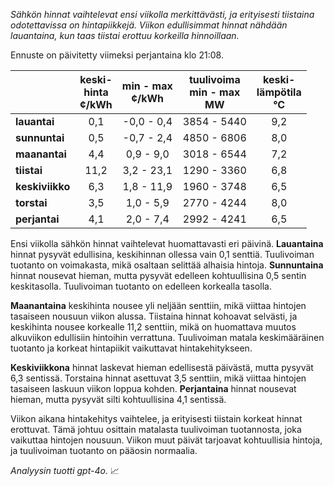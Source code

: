 *Sähkön hinnat vaihtelevat ensi viikolla merkittävästi, ja erityisesti tiistaina odotettavissa on hintapiikkejä. Viikon edullisimmat hinnat nähdään lauantaina, kun taas tiistai erottuu korkeilla hinnoillaan.*

Ennuste on päivitetty viimeksi perjantaina klo 21:08.

|             | keski-<br>hinta<br>¢/kWh | min - max<br>¢/kWh | tuulivoima<br>min - max<br>MW | keski-<br>lämpötila<br>°C |
|:-------------|:----------------:|:----------------:|:-------------:|:-------------:|
| **lauantai** | 0,1              | -0,0 - 0,4       | 3854 - 5440   | 9,2           |
| **sunnuntai** | 0,5              | -0,7 - 2,4       | 4850 - 6806   | 8,0           |
| **maanantai** | 4,4              | 0,9 - 9,0        | 3018 - 6544   | 7,2           |
| **tiistai**   | 11,2             | 3,2 - 23,1       | 1290 - 3360   | 6,8           |
| **keskiviikko**| 6,3              | 1,8 - 11,9       | 1960 - 3748   | 6,5           |
| **torstai**   | 3,5              | 1,0 - 5,9        | 2770 - 4244   | 8,0           |
| **perjantai** | 4,1              | 2,0 - 7,4        | 2992 - 4241   | 6,5           |

Ensi viikolla sähkön hinnat vaihtelevat huomattavasti eri päivinä. **Lauantaina** hinnat pysyvät edullisina, keskihinnan ollessa vain 0,1 senttiä. Tuulivoiman tuotanto on voimakasta, mikä osaltaan selittää alhaisia hintoja. **Sunnuntaina** hinnat nousevat hieman, mutta pysyvät edelleen kohtuullisina 0,5 sentin keskitasolla. Tuulivoiman tuotanto on edelleen korkealla tasolla.

**Maanantaina** keskihinta nousee yli neljään senttiin, mikä viittaa hintojen tasaiseen nousuun viikon alussa. Tiistaina hinnat kohoavat selvästi, ja keskihinta nousee korkealle 11,2 senttiin, mikä on huomattava muutos alkuviikon edullisiin hintoihin verrattuna. Tuulivoiman matala keskimääräinen tuotanto ja korkeat hintapiikit vaikuttavat hintakehitykseen.

**Keskiviikkona** hinnat laskevat hieman edellisestä päivästä, mutta pysyvät 6,3 sentissä. Torstaina hinnat asettuvat 3,5 senttiin, mikä viittaa hintojen tasaiseen laskuun viikon loppua kohden. **Perjantaina** hinnat nousevat hieman, mutta pysyvät silti kohtuullisina 4,1 sentissä.

Viikon aikana hintakehitys vaihtelee, ja erityisesti tiistain korkeat hinnat erottuvat. Tämä johtuu osittain matalasta tuulivoiman tuotannosta, joka vaikuttaa hintojen nousuun. Viikon muut päivät tarjoavat kohtuullisia hintoja, ja tuulivoiman tuotanto on pääosin normaalia.

*Analyysin tuotti gpt-4o.* 📈
